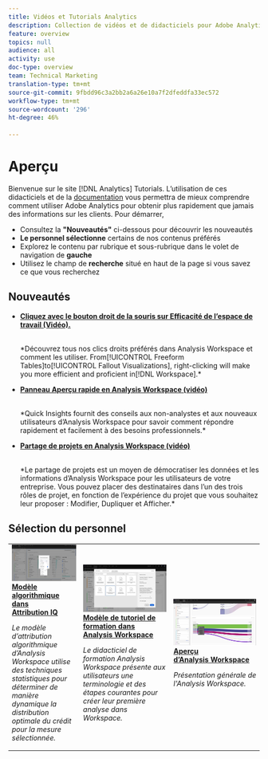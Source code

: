 ```yaml
---
title: Vidéos et Tutorials Analytics
description: Collection de vidéos et de didacticiels pour Adobe Analytics.
feature: overview
topics: null
audience: all
activity: use
doc-type: overview
team: Technical Marketing
translation-type: tm+mt
source-git-commit: 9fbdd96c3a2bb2a6a26e10a7f2dfeddfa33ec572
workflow-type: tm+mt
source-wordcount: '296'
ht-degree: 46%

---
```



# Aperçu

Bienvenue sur le site [!DNL Analytics] Tutorials.  L’utilisation de ces didacticiels et de la [documentation](https://docs.adobe.com/content/help/fr-FR/analytics/landing/home.html) vous permettra de mieux comprendre comment utiliser Adobe Analytics pour obtenir plus rapidement que jamais des informations sur les clients.  Pour démarrer,
* Consultez la **&quot;Nouveautés&quot;** ci-dessous pour découvrir les nouveautés
* **Le personnel sélectionne** certains de nos contenus préférés
* Explorez le contenu par rubrique et sous-rubrique dans le volet de navigation de **gauche**
* Utilisez le champ de **recherche** situé en haut de la page si vous savez ce que vous recherchez

## Nouveautés

* **[Cliquez avec le bouton droit de la souris sur Efficacité de l’espace de travail (Vidéo).](analysis-workspace/navigating-workspace-projects/right-click-for-workspace-efficiency.md)**

   <br>
   *Découvrez tous nos clics droits préférés dans Analysis Workspace et comment les utiliser. From[!UICONTROL Freeform Tables]to[!UICONTROL Fallout Visualizations], right-clicking will make you more efficient and proficient in[!DNL Workspace].*

* **[Panneau Aperçu rapide en Analysis Workspace (vidéo)](analysis-workspace/using-panels/quick-insights-panel-in-analysis-workspace.md)**

   <br>
   *Quick Insights fournit des conseils aux non-analystes et aux nouveaux utilisateurs d’Analysis Workspace pour savoir comment répondre rapidement et facilement à des besoins professionnels.*

* **[Partage de projets en Analysis Workspace (vidéo)](analysis-workspace/curate-and-share-projects/project-sharing-in-analysis-workspace.md)**

   <br>
   *Le partage de projets est un moyen de démocratiser les données et les informations d’Analysis Workspace pour les utilisateurs de votre entreprise. Vous pouvez placer des destinataires dans l’un des trois rôles de projet, en fonction de l’expérience du projet que vous souhaitez leur proposer : Modifier, Dupliquer et Afficher.*

## Sélection du personnel

<table>
<tr>
  <td>
    <a href="analysis-workspace/attribution-iq/algorithmic-model-in-attribution-iq.md">
      <img alt="Modèle algorithmique dans Attribution IQ" src="assets/36205.jpg" />
    </a>
    <div>
      <a href="analysis-workspace/attribution-iq/algorithmic-model-in-attribution-iq.md">
    <strong>Modèle algorithmique dans Attribution IQ</strong>
    </a>
    </div>
    <p>
    <em>Le modèle d’attribution algorithmique d’Analysis Workspace utilise des techniques statistiques pour déterminer de manière dynamique la distribution optimale du crédit pour la mesure sélectionnée.</em>
    <p>
  </td>
   <td>
    <a href="analysis-workspace/navigating-workspace-projects/training-tutorial-template-in-analysis-workspace.md">
      <img alt="Modèle de tutoriel de formation dans Analysis Workspace" src="assets/33773.jpg" />
    </a>
    <div>
      <a href="analysis-workspace/navigating-workspace-projects/training-tutorial-template-in-analysis-workspace.md">
    <strong>Modèle de tutoriel de formation dans Analysis Workspace</strong>
    </a>
    </div>
    <p>
    <em>Le didacticiel de formation Analysis Workspace présente aux utilisateurs une terminologie et des étapes courantes pour créer leur première analyse dans Workspace.</em>
    <p>
  </td>
  <td>
    <a href="analysis-workspace/analysis-workspace-basics/analysis-workspace-overview.md">
      <img alt="image miniature de la vidéo "Aperçu Analysis Workspace"" src="assets/thumb_analysis-workspace-overview.png" />
    </a>
    <div>
      <a href="analysis-workspace/analysis-workspace-basics/analysis-workspace-overview.md">
    <strong>Aperçu d’Analysis Workspace</strong>
    </a>
    </div>
    <p>
    <em>Présentation générale de l'Analysis Workspace.</em>
    <p>
  </td>
</tr>
</table>
